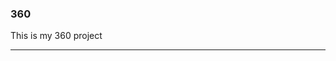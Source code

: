 ### 360

This is my 360 project

<script src="//360.vizor.io/scripts/embed.js" data-vizorurl="https://360.vizor.io/embed/v/wrpjw" ></script>

***
